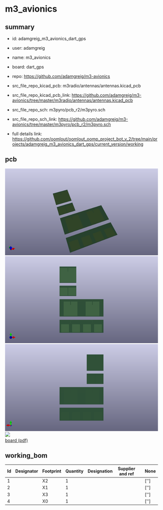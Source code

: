 # m3_avionics
 
## summary 
* id: adamgreig_m3_avionics_dart_gps
* user: adamgreig
* name: m3_avionics
* board: dart_gps
* repo: https://github.com/adamgreig/m3-avionics
* src_file_repo_kicad_pcb: m3radio/antennas/antennas.kicad_pcb
* src_file_repo_kicad_pcb_link: https://github.com/adamgreig/m3-avionics/tree/master/m3radio/antennas/antennas.kicad_pcb


* src_file_repo_sch: m3pyro/pcb_r2/m3pyro.sch
* src_file_repo_sch_link: https://github.com/adamgreig/m3-avionics/tree/master/m3pyro/pcb_r2/m3pyro.sch
* full details link: https://github.com/oomlout/oomlout_oomp_project_bot_v_2/tree/main/projects/adamgreig_m3_avionics_dart_gps/current_version/working  



## pcb  
![](working_3d_600.png) 
![](working_3d_front_600.png)  
![](working_3d_back_600.png)  
![](working_600.png)  
[board (pdf)](working.pdf)  

## working_bom
| Id | Designator | Footprint | Quantity | Designation | Supplier and ref |  | None | 
| --- | --- | --- | --- | --- | --- | --- | --- | 
| 1 |  | X2 | 1 |  |  |  | [''] | 
| 2 |  | X1 | 1 |  |  |  | [''] | 
| 3 |  | X3 | 1 |  |  |  | [''] | 
| 4 |  | X0 | 1 |  |  |  | [''] | 




